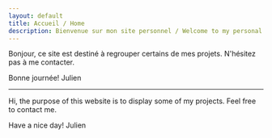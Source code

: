 ```yaml
---
layout: default
title: Accueil / Home
description: Bienvenue sur mon site personnel / Welcome to my personal website
---
```

Bonjour,
ce site est destiné à regrouper certains de mes projets. N'hésitez pas à me contacter. 

Bonne journée!
Julien
___
Hi,
the purpose of this website is to display some of my projects. Feel free to contact me.

Have a nice day!
Julien